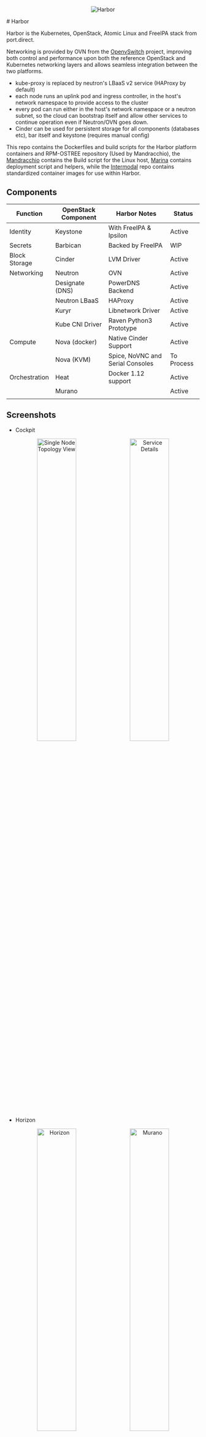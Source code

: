 <p align="center">
  <img src="https://raw.githubusercontent.com/portdirect/Font-Awesome-SVG-PNG/master/black/png/256/ship.png" alt="Harbor"/>
</p>
# Harbor

Harbor is the Kubernetes, OpenStack, Atomic Linux and FreeIPA stack from port.direct.

Networking is provided by OVN from the [OpenvSwitch](https://github.com/openvswitch/ovs) project, improving both control and performance upon both the reference OpenStack and Kubernetes networking layers and allows seamless integration between the two platforms.
 * kube-proxy is replaced by neutron's LBaaS v2 service (HAProxy by default)
 * each node runs an uplink pod and ingress controller, in the host's network namespace to provide access to the cluster
 * every pod can run either in the host's network namespace or a neutron subnet, so the cloud can bootstrap itself and allow other services to continue operation even if Neutron/OVN goes down.
 * Cinder can be used for persistent storage for all components (databases etc), bar itself and keystone (requires manual config)


 This repo contains the Dockerfiles and build scripts for the Harbor platform containers and RPM-OSTREE repository (Used by Mandracchio), the [Mandracchio](https://github.com/portdirect/harbor/tree/latest/docker/mandracchio) contains the Build script for the Linux host, [Marina](https://github.com/portdirect/harbor/tree/latest/docker/marina) contains deployment script and helpers, while the [Intermodal](https://github.com/portdirect/intermodal) repo contains standardized container images for use within Harbor.


## Components
| Function      | OpenStack Component | Harbor Notes                     | Status      |
|---------------|---------------------|----------------------------------|-------------|
| Identity      | Keystone            | With FreeIPA & Ipsilon           | Active      |
| Secrets       | Barbican            | Backed by FreeIPA                | WIP         |
| Block Storage | Cinder              | LVM Driver                       | Active      |
| Networking    | Neutron             | OVN                              | Active      |
|               | Designate (DNS)     | PowerDNS Backend                 | Active      |
|               | Neutron LBaaS       | HAProxy                          | Active      |
|               | Kuryr               | Libnetwork Driver                | Active      |
|               | Kube CNI Driver     | Raven Python3 Prototype          | Active      |
| Compute       | Nova (docker)       | Native Cinder Support            | Active      |
|               | Nova (KVM)          | Spice, NoVNC and Serial Consoles | To Process  |
| Orchestration | Heat                | Docker 1.12 support              | Active      |
|               | Murano              |                                  | Active      |
|               |                     |                                  |             |

## Screenshots
 * Cockpit
 <div align="center">
         <img width="45%" src="docs/img/cockpit-topology.png" alt="Single Node Topology View" title="Single Node Topology View"</img>
         <img height="0" width="8px">
         <img width="45%" src="docs/img/cockpit-details.png" alt="Service Details" title="Service Details"></img>
 </div>

 * Horizon
  <div align="center">
          <img width="45%" src="docs/img/horizon.png" alt="Horizon" title="Horizon"</img>
          <img height="0" width="8px">
          <img width="45%" src="docs/img/murano-apps.png" alt="Murano" title="Murano"></img>
  </div>

 * [Video of murano in action](https://github.com/HarborOS/videos/blob/master/horizon-placeholder.webm?raw=true)


## Getting Started

### Bare-metal:
  The easiest way to get going is to write the iso to a usb key:

``` Bash
#!/bin/bash
USB_KEY_DEV=null #!replace me!

DOCKER_IMAGE=port/mandracchio-installer:latest
IMAGE_NAME=harbor-host-7
IMAGE_ROOT=/srv/images/installer/images/images
COMPRESSED_IMAGE_LOC="${IMAGE_ROOT}/installer.iso"
DOCKER_CONTAINER=$(docker run -d --privileged -v /dev:/dev:rw ${DOCKER_IMAGE})
docker exec ${DOCKER_CONTAINER} /bin/sh -c "dd bs=4M if=${COMPRESSED_IMAGE_LOC} of=/dev/${USB_KEY_DEV} && sync"
docker rm -f ${DOCKER_CONTAINER}
```

From there you can install Harbor like any other CentOS based distro, with a few caveats:
 * You must create a "harbor" user, and add them to the docker group.
 * You cannot use xfs for the partition containing /var/lib/docker, unless you create it manually prior to starting docker with ftype enabled (this is already done for the cloud images)
 * You should set up NTP, and a single network interface with anaconda: this interface will subsequently always be renamed to 'eth0' even with predictable device naming active.




### Updating
 After the first boot its a good idea to update the host before proceeding, sudo to root and run:
 ``` Bash
 #!/bin/bash
 systemctl start docker
 harbor-host-update
 ```
 This will pull the rpm-ostree server image, start it and set up the host to use it as the remote, before running ```rpm-ostree upgrade```.

 If there are any updates applied, reboot the node and you should be good to go.



### Setting up harbor
The config files for harbor are kept in ```/etc/harbor```, you shouldn't need to touch any of them for a POC, but may want to set some passwords in ```harbor-auth.conf```, or adjust values in ```network.conf```, though the latter is quite fragile at the moment. One exception to this is 'os_domain' in ```network.conf```, which you will probably want to change from the default of 'novalocal'. The Kubelet image will run a docker container on the first start that runs through the config files and replaces values in the form ```{{ PASSWORD_[0-9][0-9] }}``` with an appropriate length string from pwgen.


### Starting harbor
First run the following commands:
```bash
#!/bin/bash
harbor-node-setup
systemctl start docker
systemctl enable docker
systemctl start kubelet
docker logs -f kubelet
# and then after kthe k8s api is up:
watch kubectl get --all-namespaces pods
```

Then set up your hosts file, or dns, to point to the host that harbor is running on, eg:
```bash
#!/bin/bash
HARBOR_HOST_IP=10.0.1.17
OS_DOMAIN=novalocal #Or whatever you changed it to.

cat >> /etc/hosts << EOF
${HARBOR_HOST_IP} ipsilon.${OS_DOMAIN}
${HARBOR_HOST_IP} api.${OS_DOMAIN}
${HARBOR_HOST_IP} keystone.${OS_DOMAIN}
${HARBOR_HOST_IP} neutron.${OS_DOMAIN}
${HARBOR_HOST_IP} ovn.${OS_DOMAIN}
${HARBOR_HOST_IP} nova.${OS_DOMAIN}
${HARBOR_HOST_IP} metadata.${OS_DOMAIN}
${HARBOR_HOST_IP} serial.${OS_DOMAIN}
${HARBOR_HOST_IP} glance.${OS_DOMAIN}
${HARBOR_HOST_IP} glance-registry.${OS_DOMAIN}
${HARBOR_HOST_IP} cinder.${OS_DOMAIN}
${HARBOR_HOST_IP} heat.${OS_DOMAIN}
${HARBOR_HOST_IP} heat-cfn.${OS_DOMAIN}
${HARBOR_HOST_IP} heat-cloudwatch.${OS_DOMAIN}
${HARBOR_HOST_IP} murano.${OS_DOMAIN}
${HARBOR_HOST_IP} freeipa.${OS_DOMAIN}
${HARBOR_HOST_IP} ipa-crl.${OS_DOMAIN}
${HARBOR_HOST_IP} portal.${OS_DOMAIN}

${HARBOR_HOST_IP} ipsilon.os-ipsilon.svc.${OS_DOMAIN}
${HARBOR_HOST_IP} api.os-api.svc.${OS_DOMAIN}
${HARBOR_HOST_IP} keystone.os-keystone.svc.${OS_DOMAIN}
${HARBOR_HOST_IP} neutron.os-neutron.svc.${OS_DOMAIN}
${HARBOR_HOST_IP} ovn.os-ovn.svc.${OS_DOMAIN}
${HARBOR_HOST_IP} nova.os-nova.svc.${OS_DOMAIN}
${HARBOR_HOST_IP} metadata.os-nova.svc.${OS_DOMAIN}
${HARBOR_HOST_IP} serial.os-nova.svc.${OS_DOMAIN}
${HARBOR_HOST_IP} glance.os-glance.svc.${OS_DOMAIN}
${HARBOR_HOST_IP} glance-registry.os-glance.svc.${OS_DOMAIN}
${HARBOR_HOST_IP} cinder.os-cinder.svc.${OS_DOMAIN}
${HARBOR_HOST_IP} heat.os-heat.svc.${OS_DOMAIN}
${HARBOR_HOST_IP} heat-cfn.os-heat.svc.${OS_DOMAIN}
${HARBOR_HOST_IP} heat-cloudwatch.os-heat.svc.${OS_DOMAIN}
${HARBOR_HOST_IP} murano.os-murano.svc.${OS_DOMAIN}
${HARBOR_HOST_IP} portal.os-portal.svc.${OS_DOMAIN}
EOF
```
After the "marina-master" pod is running, you can log into the cockpit dashboard @ https://$HARBOR_HOST_IP:9090, or you can enter it using:
```bash
#!/bin/bash
marina
```
Commands of interest in this container are (using keystone as an example):
* ```journalctl --unit harbor-*.service ``` get the logs for the services.
* ```systemctl [status|restart] harbor-keystone.service``` get status or restart the service, services should be started in order initially (see "/start.sh") but can be restarted in any order once they have all come up, currently only one service should be restarting at any one time, as FreeIPA gets upset when we are logging in an out from multiple containers at the same time - a good thing usually.

* ```harbor-service-edit-auth keystone```, loads the keystone vars used to populate secrets from its vault into vi for editing, before saving it back to the vault.

One of the main consumers of time can be waiting for enough entropy for FreeIPA. Running a few noisy commands like "```ls -lahR / &```" a few times can speed things up quite a bit.

It is also worth checking out what the master freeipa-server container is up to (currently, this is launched by a pod that binds to the docker socket, but will soon be a petset):

```bash
#!/bin/bash
docker logs -f freeipa.${OS_DOMAIN}
```
Once you are in the cockpit dashboard, check out the systemd services tab, and logs to monitor the OpenStack services being set up. If you want to manage the host that cockpit is running on with cockpit you will need to add it to the dashboard, you need to enter the IP of the host that's already active on the dashboard, which will then open an ssh connection to the host...

Once all services are reported as started, you want to enroll the host to FreeIPA by running:
```bash
#!/bin/bash
harbor-ipa-client-install
```
It typically takes about an hour and a half to get here on an Intel Xeon 1230, 32GB, SSD, 150Mbs(Cable modem - UK).

Now restart the node, once it has come back up run ```docker info``` if it has an entry like: ```etcd://etcd.os-etcd.svc.${OS_DOMAIN}:4001``` then you are ready to actually start harbor for real:

```bash
#!/bin/bash
systemctl enable kubelet
systemctl start kubelet
docker logs -f kubelet
# and then after the k8s api is up:
watch kubectl get --all-namespaces pods
```
After about another 15 mins or so all services should be up and running.

Sometimes the raven service gets out of sync, due to the large number of namespaces present when it first comes up, this will be fixed ASAP, but for now you may need to run the following a few times:
```bash
#!/bin/bash
kubectl delete -f /etc/harbor/marina/raven/controllers.yaml
kubectl create -f /etc/harbor/marina/raven/controllers.yaml
```

### Usage
You can find the FreeIPA User Credentials in the now updated ```/etc/harbor/harbor-auth.conf```
The FreeIPA UI is available at: ```https://freeipa.${OS_DOMAIN}/ipa/ui/```

The Ipsilon UI is available at: ```https://ipsilon.${OS_DOMAIN}/idp```

Credentials for the default domain (ie services) can be got from the marina container and running the ```harbor-service-auth-edit``` for a service.
The Horizon Dashboard is available at: ```https://api.${OS_DOMAIN}/```

You should be able to log in using federation via the 'hostadmin' and 'useradmin' accounts. The 'admin' account will not work, as it is members of groups that do not have mirrored projects and roles created in keystone, this creates a situation that requires you to clear your cookies manually, as Ipsilon will attempt to log you out of keystone which is not possible if you didn't log in... You should, however, be able to log in via the ${OS_DOMAIN} using normal keystone auth.
